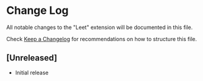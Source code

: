 # Change Log

All notable changes to the "Leet" extension will be documented in this file.

Check [Keep a Changelog](http://keepachangelog.com/) for recommendations on how to structure this file.

## [Unreleased]

- Initial release